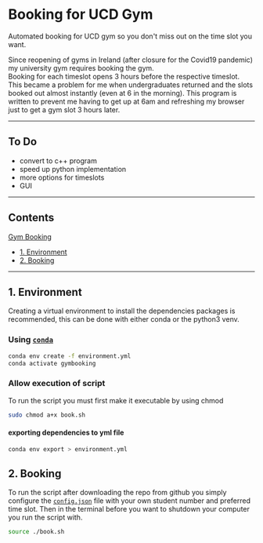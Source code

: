 # Booking for UCD Gym

Automated booking for UCD gym so you don't miss out on the time slot you want.

Since reopening of gyms in Ireland (after closure for the Covid19 pandemic) my university gym requires booking the gym.  
Booking for each timeslot opens 3 hours before the respective timeslot.
This became a problem for me when undergraduates returned and the slots booked out almost instantly (even at 6 in the morning).
This program is written to prevent me having to get up at 6am and refreshing my browser just to get a gym slot 3 hours later.

---

## To Do

- convert to c++ program
- speed up python implementation
- more options for timeslots
- GUI

---

## Contents

[Gym Booking](#gym-booking)

- [1. Environment](#1-environment)
- [2. Booking](#2-booking)

---

## 1. Environment

Creating a virtual environment to install the dependencies packages is recommended, this can be done with either conda or the python3 venv.

### Using [`conda`](https://docs.conda.io/en/latest/)

```bash
conda env create -f environment.yml
conda activate gymbooking
```

### Allow execution of script

To run the script you must first make it executable by using chmod

```bash
sudo chmod a+x book.sh
```

#### exporting dependencies to yml file

```bash
conda env export > environment.yml
```

## 2. Booking

To run the script after downloading the repo from github you simply configure the [`config.json`](config.json) file with your own student number and preferred time slot. Then in the terminal before you want to shutdown your computer you run the script with.

```bash
source ./book.sh
```
